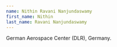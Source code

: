 ```yaml
---
name: Nithin Ravani Nanjundaswamy
first_name: Nithin
last_name: Ravani Nanjundaswamy
---
```


German Aerospace Center (DLR), Germany.


